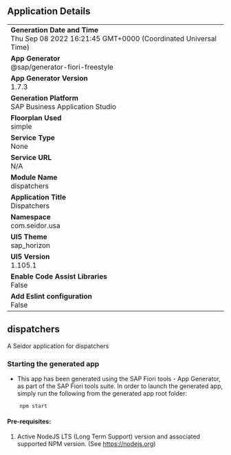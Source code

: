 ## Application Details
|               |
| ------------- |
|**Generation Date and Time**<br>Thu Sep 08 2022 16:21:45 GMT+0000 (Coordinated Universal Time)|
|**App Generator**<br>@sap/generator-fiori-freestyle|
|**App Generator Version**<br>1.7.3|
|**Generation Platform**<br>SAP Business Application Studio|
|**Floorplan Used**<br>simple|
|**Service Type**<br>None|
|**Service URL**<br>N/A
|**Module Name**<br>dispatchers|
|**Application Title**<br>Dispatchers|
|**Namespace**<br>com.seidor.usa|
|**UI5 Theme**<br>sap_horizon|
|**UI5 Version**<br>1.105.1|
|**Enable Code Assist Libraries**<br>False|
|**Add Eslint configuration**<br>False|

## dispatchers

A Seidor application for dispatchers

### Starting the generated app

-   This app has been generated using the SAP Fiori tools - App Generator, as part of the SAP Fiori tools suite.  In order to launch the generated app, simply run the following from the generated app root folder:

```
    npm start
```

#### Pre-requisites:

1. Active NodeJS LTS (Long Term Support) version and associated supported NPM version.  (See https://nodejs.org)



